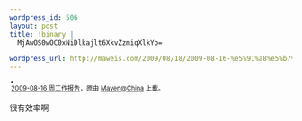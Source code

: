 ```yaml
--- 
wordpress_id: 506
layout: post
title: !binary |
  MjAwOS0wOC0xNiDlkajlt6XkvZzmiqXlkYo=

wordpress_url: http://maweis.com/2009/08/18/2009-08-16-%e5%91%a8%e5%b7%a5%e4%bd%9c%e6%8a%a5%e5%91%8a/
---
```


<div style="text-align: left; padding: 3px;">
<a href="http://www.flickr.com/photos/maweiba/3832555239/" title="photo sharing"><img src="http://farm3.static.flickr.com/2653/3832555239_55b576caa8.jpg" style="border: solid 2px #000000;" alt="" /></a>
<br />
<span style="font-size: 0.8em; margin-top: 0px;"><a href="http://www.flickr.com/photos/maweiba/3832555239/">2009-08-16 周工作报告</a>，原由 <a href="http://www.flickr.com/people/maweiba/">Maven@China</a> 上載。</span>
</div>
<p>
很有效率啊
</p>
